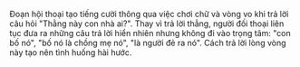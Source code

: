 Đoạn hội thoại tạo tiếng cười thông qua việc chơi chữ và vòng vo khi trả lời câu hỏi "Thằng này con nhà ai?". Thay vì trả lời thẳng, người đối thoại liên tục đưa ra những câu trả lời hiển nhiên nhưng không đi vào trọng tâm: "con bố nó", "bố nó là chồng mẹ nó", "là người đẻ ra nó". Cách trả lời lòng vòng này tạo nên tình huống hài hước.